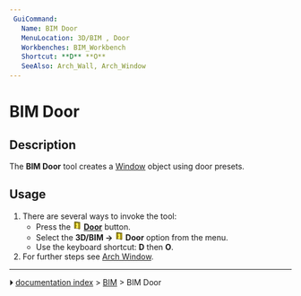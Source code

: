 ```yaml
---
 GuiCommand:
   Name: BIM Door
   MenuLocation: 3D/BIM , Door
   Workbenches: BIM_Workbench
   Shortcut: **D** **O**
   SeeAlso: Arch_Wall, Arch_Window
---
```


# BIM Door

## Description

The **BIM Door** tool creates a [Window](Arch_Window.md) object using door presets.

## Usage

1.  There are several ways to invoke the tool:
    -   Press the **<img src="images/BIM_Door.svg" width=16px> [Door](BIM_Door.md)** button.
    -   Select the **3D/BIM → <img src="images/BIM_Door.svg" width=16px> Door** option from the menu.
    -   Use the keyboard shortcut: **D** then **O**.
2.  For further steps see [Arch Window](Arch_Window.md).



---
⏵ [documentation index](../README.md) > [BIM](BIM_Workbench.md) > BIM Door
